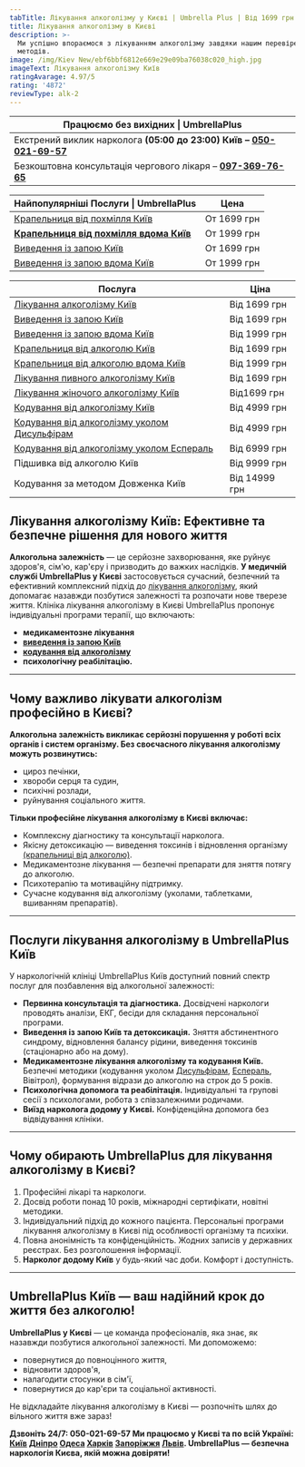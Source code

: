 ```yaml
---
tabTitle: Лікування алкоголізму у Києві | Umbrella Plus | Від 1699 грн
title: Лікування алкоголізму в Києві
description: >-
  Ми успішно впораємося з лікуванням алкоголізму завдяки нашим перевіреним
  методів.
image: /img/Kiev New/ebf6bbf6812e669e29e09ba76038c020_high.jpg
imageText: Лікування алкоголізму Київ
ratingAvarage: 4.97/5
rating: '4872'
reviewType: alk-2
---
```


| Працюємо без вихідних \| UmbrellaPlus                                                  |
| -------------------------------------------------------------------------------------- |
| Екстрений виклик нарколога **(05:00 до 23:00) Київ – [050-021-69-57](tel:0500216957)** |
| Безкоштовна консультація чергового лікаря – **[097-369-76-65](tel:0500216957)**        |

| Найпопулярніші Послуги \| UmbrellaPlus                                        | Цена        |
| ----------------------------------------------------------------------------- | ----------- |
| [Крапельниця від похмілля Київ](Kapelnica_ot_alkogola_kiev)                   | От 1699 грн |
| **[Крапельниця від похмілля вдома Київ](Kapelnica_ot_alkogola_na_domy_kiev)** | От 1999 грн |
| [Виведення із запою Київ](Vivod-iz-zapoia-kiev)                               | От 1699 грн |
| [Виведення із запою вдома Київ](Vivod-iz-zapoia-na-domy-kiev-ua)              | От 1999 грн |

| Послуга                                                                                   | Ціна          |
| ----------------------------------------------------------------------------------------- | ------------- |
| [Лікування алкоголізму Київ](likyvania-alkogolizmy-kiev)                                  | Від 1699 грн  |
| [Виведення із запою Київ](Vivod-iz-zapoia-kiev-ua)                                        | Від 1699 грн  |
| [Виведення із запою вдома Київ](Vivod-iz-zapoia-na-domy-kiev-ua)                          | Від 1999 грн  |
| [Крапельниця від алкоголю Київ](Kapelnica_ot_alkogola_kiev)                               | Від 1699 грн  |
| [Крапельниця від алкоголю вдома Київ](Kapelnica_ot_alkogola_na_dom_kiev)                  | Від 1999 грн  |
| [Лікування пивного алкоголізму Київ](likyvania-pivnogo-alkogolizma-kyiv)                  | Від 1699 грн  |
| [Лікування жіночого алкоголізму Київ](likyvania-jenskogo-alkogolizma-kiev)                | Від1699 грн   |
| [Кодування від алкоголізму Київ](kodirovka-ot-alkogolia-kiev-ua)                          | Від 4999 грн  |
| [Кодування від алкоголізму уколом Дисульфірам](kodirovka-ot-alkogolia-disulfiram-kiev-ua) | Від 4999 грн  |
| [Кодування від алкоголізму уколом Еспераль](kodirovka-ot-alkogolizma-espiarl-kiev-ua)     | Від 6999 грн  |
| Підшивка від алкоголю Київ                                                                | Від 9999 грн  |
| Кодування за методом Довженка Київ                                                        | Від 14999 грн |

## Лікування алкоголізму Київ: Ефективне та безпечне рішення для нового життя

**Алкогольна залежність** — це серйозне захворювання, яке руйнує здоров'я, сім'ю, кар'єру і призводить до важких наслідків. **У медичній службі UmbrellaPlus у Києві** застосовується сучасний, безпечний та ефективний комплексний підхід до [лікування алкоголізму](https://umbrella-plus.com.ua/uk/kiev/likyvania-alkogolizmy-kiev/), який допомагає назавжди позбутися залежності та розпочати нове тверезе життя.
Клініка лікування алкоголізму в Києві UmbrellaPlus пропонує індивідуальні програми терапії, що включають:

* **медикаментозне лікування**
* **[виведення із запою Київ](https://umbrella-plus.com.ua/uk/kiev/vivod-iz-zapoia-kiev-ua/)**
* **[кодування від алкоголізму](https://umbrella-plus.com.ua/uk/kiev/kodirovka-ot-alkogolia-kiev-ua/)**
* **психологічну реабілітацію.**

***

## Чому важливо лікувати алкоголізм професійно в Києві?

**Алкогольна залежність викликає серйозні порушення у роботі всіх органів і систем організму. Без своєчасного лікування алкоголізму можуть розвинутись:**

* цироз печінки,
* хвороби серця та судин,
* психічні розлади,
* руйнування соціального життя.

**Тільки професійне лікування алкоголізму в Києві включає:**

* Комплексну діагностику та консультації нарколога.
* Якісну детоксикацію — виведення токсинів і відновлення організму [(крапельниці від алкоголю)](https://umbrella-plus.com.ua/uk/kiev/kapelnica_ot_alkogola_kiev/).
* Медикаментозне лікування — безпечні препарати для зняття потягу до алкоголю.
* Психотерапію та мотиваційну підтримку.
* Сучасне кодування від алкоголізму (уколами, таблетками, вшиванням препаратів).

***

## Послуги лікування алкоголізму в UmbrellaPlus Київ

У наркологічній клініці UmbrellaPlus Київ доступний повний спектр послуг для позбавлення від алкогольної залежності:

* **Первинна консультація та діагностика.**
  Досвідчені наркологи проводять аналізи, ЕКГ, бесіди для складання персональної програми.
* **Виведення із запою Київ та детоксикація.**
  Зняття абстинентного синдрому, відновлення балансу рідини, виведення токсинів (стаціонарно або на дому).
* **Медикаментозне лікування алкоголізму та кодування Київ.**
  Безпечні методики (кодування уколом [Дисульфірам](https://umbrella-plus.com.ua/uk/kiev/kodirovka-ot-alkogolia-disulfiram-kiev-ua/), [Еспераль](https://umbrella-plus.com.ua/uk/kiev/kodirovka-ot-alkogolizma-espiarl-kiev-ua/), Вівітрол), формування відрази до алкоголю на строк до 5 років.
* **Психологічна допомога та реабілітація.**
  Індивідуальні та групові сесії з психологами, робота з співзалежними родичами.
* **Виїзд нарколога додому у Києві.**
  Конфіденційна допомога без відвідування клініки.

***

## Чому обирають UmbrellaPlus для лікування алкоголізму в Києві?

1. Професійні лікарі та наркологи.
2. Досвід роботи понад 10 років, міжнародні сертифікати, новітні методики.
3. Індивідуальний підхід до кожного пацієнта. Персональні програми лікування алкоголізму в Києві під особливості організму та психіки.
4. Повна анонімність та конфіденційність. Жодних записів у державних реєстрах. Без розголошення інформації.
5. **Нарколог додому Київ** у будь-який час доби. Комфорт і доступність.

***

## UmbrellaPlus Київ — ваш надійний крок до життя без алкоголю!

**UmbrellaPlus у Києві** — це команда професіоналів, яка знає, як назавжди позбутися алкогольної залежності.
Ми допоможемо:

* повернутися до повноцінного життя,
* відновити здоров'я,
* налагодити стосунки в сім'ї,
* повернутися до кар'єри та соціальної активності.

Не відкладайте лікування алкоголізму в Києві — розпочніть шлях до вільного життя вже зараз!

**Дзвоніть 24/7: 050-021-69-57
Ми працюємо у Києві та по всій Україні: [Київ](https://umbrella-plus.com.ua/uk/kiev/) [Дніпро](https://umbrella-plus.com.ua/uk/dnepr/) [Одеса](https://umbrella-plus.com.ua/uk/lechenie-alc/) [Харків](https://umbrella-plus.com.ua/uk/kharkiv/) [Запоріжжя](https://umbrella-plus.com.ua/uk/zaporozie/) [Львів](https://umbrella-plus.com.ua/uk/lviv/).
UmbrellaPlus — безпечна наркологія Києва, якій можна довіряти!**
